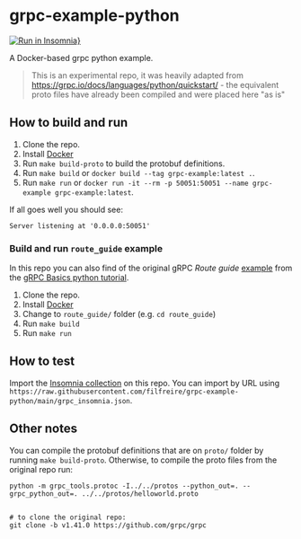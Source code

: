 # grpc-example-python

[![Run in Insomnia}](https://insomnia.rest/images/run.svg)](https://insomnia.rest/run/?label=filfreire%2Fgrpc-example-python&uri=https%3A%2F%2Fraw.githubusercontent.com%2Ffilfreire%2Fgrpc-example-python%2Fmain%2Fgrpc_insomnia.json)

A Docker-based grpc python example.

> This is an experimental repo, it was heavily adapted from https://grpc.io/docs/languages/python/quickstart/ - the equivalent proto files have already been compiled and were placed here "as is"

## How to build and run

1. Clone the repo.
2. Install [Docker](https://docs.docker.com/get-docker/)
3. Run `make build-proto` to build the protobuf definitions.
4. Run `make build` or `docker build --tag grpc-example:latest .`.
5. Run `make run` or `docker run -it --rm -p 50051:50051 --name grpc-example grpc-example:latest`.

If all goes well you should see:

```shell
Server listening at '0.0.0.0:50051'
```

### Build and run `route_guide` example

In this repo you can also find of the original gRPC *Route guide* [example](https://github.com/grpc/grpc/tree/v1.41.0/examples/python/route_guide) from the [gRPC Basics python tutorial](https://grpc.io/docs/languages/python/basics/).

1. Clone the repo.
2. Install [Docker](https://docs.docker.com/get-docker/)
3. Change to `route_guide/` folder (e.g. `cd route_guide`)
4. Run `make build`
5. Run `make run`

## How to test

Import the [Insomnia collection](./grpc_insomnia.json) on this repo. You can import by URL using `https://raw.githubusercontent.com/filfreire/grpc-example-python/main/grpc_insomnia.json`.

## Other notes

You can compile the protobuf definitions that are on `proto/` folder by running `make build-proto`. Otherwise, to compile the proto files from the original repo run:

```shell
python -m grpc_tools.protoc -I../../protos --python_out=. --grpc_python_out=. ../../protos/helloworld.proto


# to clone the original repo:
git clone -b v1.41.0 https://github.com/grpc/grpc
```
